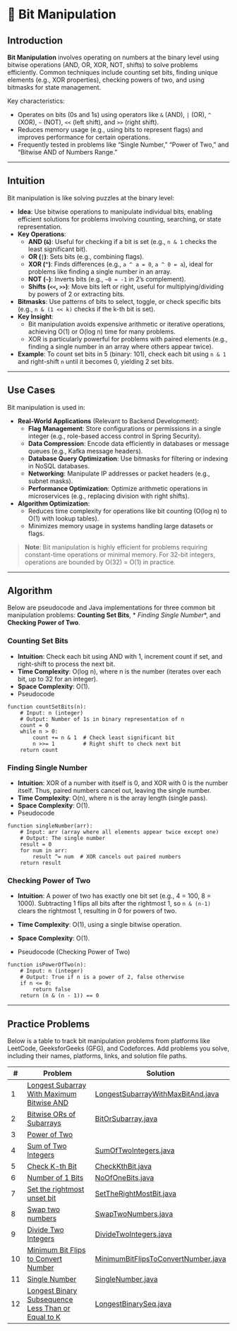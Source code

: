 # 🔢 Bit Manipulation

## Introduction

**Bit Manipulation** involves operating on numbers at the binary level using bitwise operations (AND, OR, XOR, NOT,
shifts) to solve problems efficiently. Common techniques include counting set bits, finding unique elements (e.g., XOR
properties), checking powers of two, and using bitmasks for state management.

Key characteristics:

- Operates on bits (0s and 1s) using operators like `&` (AND), `|` (OR), `^` (XOR), `~` (NOT), `<<` (left shift), and
  `>>` (right shift).
- Reduces memory usage (e.g., using bits to represent flags) and improves performance for certain operations.
- Frequently tested in problems like “Single Number,” “Power of Two,” and “Bitwise AND of Numbers Range.”

---

## Intuition

Bit manipulation is like solving puzzles at the binary level:

- **Idea**: Use bitwise operations to manipulate individual bits, enabling efficient solutions for problems involving
  counting, searching, or state representation.
- **Key Operations**:
    - **AND (`&`)**: Useful for checking if a bit is set (e.g., `n & 1` checks the least significant bit).
    - **OR (`|`)**: Sets bits (e.g., combining flags).
    - **XOR (`^`)**: Finds differences (e.g., `a ^ a = 0`, `a ^ 0 = a`), ideal for problems like finding a single number
      in an array.
    - **NOT (`~`)**: Inverts bits (e.g., `~0 = -1` in 2’s complement).
    - **Shifts (`<<`, `>>`)**: Move bits left or right, useful for multiplying/dividing by powers of 2 or extracting
      bits.
- **Bitmasks**: Use patterns of bits to select, toggle, or check specific bits (e.g., `n & (1 << k)` checks if the k-th
  bit is set).
- **Key Insight**:
    - Bit manipulation avoids expensive arithmetic or iterative operations, achieving O(1) or O(log n) time for many
      problems.
    - XOR is particularly powerful for problems with paired elements (e.g., finding a single number in an array where
      others appear twice).
- **Example**: To count set bits in 5 (binary: 101), check each bit using `n & 1` and right-shift `n` until it becomes
  0, yielding 2 set bits.

---

## Use Cases

Bit manipulation is used in:

- **Real-World Applications** (Relevant to Backend Development):
    - **Flag Management**: Store configurations or permissions in a single integer (e.g., role-based access control in
      Spring Security).
    - **Data Compression**: Encode data efficiently in databases or message queues (e.g., Kafka message headers).
    - **Database Query Optimization**: Use bitmasks for filtering or indexing in NoSQL databases.
    - **Networking**: Manipulate IP addresses or packet headers (e.g., subnet masks).
    - **Performance Optimization**: Optimize arithmetic operations in microservices (e.g., replacing division with right
      shifts).
- **Algorithm Optimization**:
    - Reduces time complexity for operations like bit counting (O(log n) to O(1) with lookup tables).
    - Minimizes memory usage in systems handling large datasets or flags.

> **Note**: Bit manipulation is highly efficient for problems requiring constant-time operations or minimal memory. For
> 32-bit integers, operations are bounded by O(32) = O(1) in practice.

---

## Algorithm

Below are pseudocode and Java implementations for three common bit manipulation problems: **Counting Set Bits**, *
*Finding Single Number**, and **Checking Power of Two**.

### Counting Set Bits

- **Intuition**: Check each bit using AND with 1, increment count if set, and right-shift to process the next bit.
- **Time Complexity**: O(log n), where n is the number (iterates over each bit, up to 32 for an integer).
- **Space Complexity**: O(1).
- Pseudocode

```pseudo
function countSetBits(n):
    # Input: n (integer)
    # Output: Number of 1s in binary representation of n
    count = 0
    while n > 0:
        count += n & 1  # Check least significant bit
        n >>= 1         # Right shift to check next bit
    return count
```

### Finding Single Number

- **Intuition**: XOR of a number with itself is 0, and XOR with 0 is the number itself. Thus, paired numbers cancel out,
  leaving the single number.
- **Time Complexity**: O(n), where n is the array length (single pass).
- **Space Complexity**: O(1).
- Pseudocode

```pseudo
function singleNumber(arr):
    # Input: arr (array where all elements appear twice except one)
    # Output: The single number
    result = 0
    for num in arr:
        result ^= num  # XOR cancels out paired numbers
    return result
```

### Checking Power of Two

- **Intuition**: A power of two has exactly one bit set (e.g., 4 = 100, 8 = 1000). Subtracting 1 flips all bits after
  the rightmost 1, so `n & (n-1)` clears the rightmost 1, resulting in 0 for powers of two.

- **Time Complexity**: O(1), using a single bitwise operation.
- **Space Complexity**: O(1).
- Pseudocode (Checking Power of Two)

```pseudo
function isPowerOfTwo(n):
    # Input: n (integer)
    # Output: True if n is a power of 2, false otherwise
    if n <= 0:
        return false
    return (n & (n - 1)) == 0
```

---

## Practice Problems

Below is a table to track bit manipulation problems from platforms like LeetCode, GeeksforGeeks (GFG), and Codeforces.
Add problems you solve, including their names, platforms, links, and solution file paths.

| #  | Problem                                                                                                                                 | Solution                                                                                     |
|----|-----------------------------------------------------------------------------------------------------------------------------------------|----------------------------------------------------------------------------------------------|
| 1  | [Longest Subarray With Maximum Bitwise AND](https://leetcode.com/problems/longest-subarray-with-maximum-bitwise-and)                    | [LongestSubarrayWithMaxBitAnd.java](./bitManupulation/LongestSubarrayWithMaxBitAnd.java)     |
| 2  | [Bitwise ORs of Subarrays](https://leetcode.com/problems/bitwise-ors-of-subarrays/)                                                     | [BitOrSubarray.java](./bitManupulation/BitOrSubarray.java)                                   |
| 3  | [Power of Two](https://leetcode.com/problems/power-of-two/)                                                                             |                                                                                              |
| 4  | [Sum of Two Integers](https://leetcode.com/problems/sum-of-two-integers/)                                                               | [SumOfTwoIntegers.java](./bitManupulation/SumOfTwoIntegers.java)                             |
| 5  | [Check K-th Bit](https://www.geeksforgeeks.org/problems/check-whether-k-th-bit-is-set-or-not-1587115620/1)                              | [CheckKthBit.java](./bitManupulation/CheckKthBit.java)                                       |
| 6  | [Number of 1 Bits](https://www.geeksforgeeks.org/problems/set-bits0143/1)                                                               | [NoOfOneBits.java](./bitManupulation/NoOfOneBits.java)                                       |
| 7  | [Set the rightmost unset bit](https://www.geeksforgeeks.org/problems/set-the-rightmost-unset-bit4436/1)                                 | [SetTheRightMostBit.java](./bitManupulation/SetTheRightMostBit.java)                         |
| 8  | [Swap two numbers](https://www.geeksforgeeks.org/problems/swap-two-numbers3844/1)                                                       | [SwapTwoNumbers.java](./bitManupulation/SwapTwoNumbers.java)                                 |
| 9  | [Divide Two Integers](https://leetcode.com/problems/divide-two-integers/)                                                               | [DivideTwoIntegers.java](./bitManupulation/DivideTwoIntegers.java)                           |
| 10 | [Minimum Bit Flips to Convert Number](https://leetcode.com/problems/minimum-bit-flips-to-convert-number/)                               | [MinimumBitFlipsToConvertNumber.java](./bitManupulation/MinimumBitFlipsToConvertNumber.java) |
| 11 | [Single Number](https://leetcode.com/problems/single-number/)                                                                           | [SingleNumber.java](./bitManupulation/SingleNumber.java)                                     |
| 12 | [Longest Binary Subsequence Less Than or Equal to K](https://leetcode.com/problems/longest-binary-subsequence-less-than-or-equal-to-k/) | [LongestBinarySeq.java](./bitManupulation/LongestBinarySeq.java)                             |